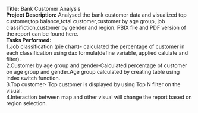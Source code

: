 **Title:** Bank Customer Analysis <br>
**Project Description:** Analysed the bank customer data and visualized top customer,top balance,total customer,customer by age group, job classifiction,customer by gender and region. PBIX file and PDF version of the report can be found here. <br> 
**Tasks Performed:** <br>
 1.Job classification (pie chart)- calculated the percentage of customer in each classification using dax formula(define variable, applied calulate and filter).<br>
 2.Customer by age group and gender-Calculated percentage of customer on age group and gender.Age group calculated by creating table using index switch function.<br>
 3.Top customer- Top customer is displayed by using Top N filter on the visual. <br>
 4.Interaction between map and other visual will change the report based on region selection.<br>
